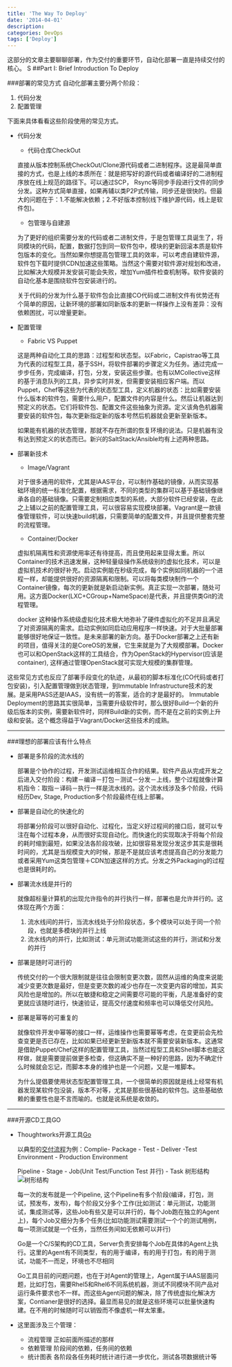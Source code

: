 ```yaml
---
title: 'The Way To Deploy'
date: '2014-04-01'
description:
categories: DevOps
tags: ['Deploy']
---
```


这部分的文章主要聊聊部署，作为交付的重要环节，自动化部署一直是持续交付的核心。
S
##Part I: Brief Introduction To Deploy

###部署的常见方式
自动化部署主要分两个阶段：

1. 代码分发
2. 配置管理

下面来具体看看这些阶段使用的常见方式。

+ 代码分发

	+ 代码仓库CheckOut

	直接从版本控制系统CheckOut/Clone源代码或者二进制程序。这是最简单直接的方式，也是上线的本质所在：就是把写好的源代码或者编译好的二进制程序放在线上规范的路径下。可以通过SCP， Rsync等同步手段进行文件的同步分发。这种方式简单直接，如果再辅以类P2P式传输，同步还是很快的。但最大的问题在于：1.不能解决依赖；2.不好版本控制(线下维护源代码，线上是软件包)。

	+ 包管理与自建源
	
	为了更好的组织需要分发的代码或者二进制文件，于是包管理工具诞生了，将同模块的代码，配置，数据打包到同一软件包中，模块的更新回滚本质是软件包版本的变化。当然如果你想提高包管理工具的效率，可以考虑自建软件源，软件包下载时提供CDN加速这些策略。当然这个需要对软件源对规划和改进，比如解决大规模并发安装可能会失败，增加Yum插件检查机制等。软件安装的自动化基本是围绕软件包安装进行的。
	
	关于代码的分发为什么基于软件包会比直接CO代码或二进制文件有优势还有个简单的原因，让新环境的部署如同新版本的更新一样操作上没有差异：没有依赖困扰，可以增量更新。
	
+ 配置管理

	+ Fabric VS Puppet

	这是两种自动化工具的思路：过程型和状态型。以Fabric，Capistrao等工具为代表的过程型工具，基于SSH，将软件部署的步骤定义为任务。通过完成一步步任务，完成编译，打包，分发，安装这些步骤。也有以MCollective这样的基于消息队列的工具，异步实时并发，但需要安装相应客户端。而以Puppet，Chef等这些为代表的状态型工具，定义机器的状态：比如需要安装什么版本的软件包，需要什么用户，配置文件的内容是什么。然后让机器达到预定义的状态。它们将软件包、配置文件这些抽象为资源。定义该角色机器需要安装的软件包，每次更新指定新的版本号然后机器就会更新至新版本。

	如果能有机器的状态管理，那就不存在所谓的恢复环境的说法。只是机器有没有达到预定义的状态而已。新兴的SaltStack/Ansible均有上述两种思路。
	
+ 部署新技术

	+ Image/Vagrant

	对于很多通用的软件，尤其是IAAS平台，可以制作基础的镜像，从而实现基础环境的统一标准化配置，根据需求，不同的类型的集群可以基于基础镜像继承各自的基础镜像。只需要定制相应类型的系统，大部分软件已经安装，在此之上辅以之前的配置管理工具，可以很容易实现模块部署。Vagrant是一款镜像管理软件，可以快速build机器，只需要简单的配置文件，并且提供整套完整的流程管理。
	
	+ Container/Docker

	虚拟机隔离性和资源使用率还有待提高，而且使用起来显得太重。所以Container的技术迅速发展，这种轻量级操作系统级别的虚拟化技术，可以是虚拟机技术的很好补充。启动实例能在秒级完成，每个实例如同机器的一个进程一样，却能提供很好的资源隔离和限制。可以将每类模块制作一个Container镜像，每次的更新就是新启动新实例。真正实现一次部署，随处可用。这方面Docker(LXC+CGroup+NameSpace)是代表，并且提供类Git的流程管理。
	
	docker 这种操作系统级虚拟化技术极大地弥补了硬件虚拟化的不足并且满足了对资源隔离的需求。启动实例如同启动应用程序一样快速。对于大批量部署能够很好地保证一致性。是未来部署的新方向。基于Docker部署之上还有新的项目，值得关注的是CoreOS的发展，它生来就是为了大规模部署。Docker也可以和OpenStack这样的工具结合，作为OpenStack的Hypervisor(应该是container), 这样通过管理OpenStack就可实现大规模的集群管理。

这些常见方式也反应了部署手段变化的轨迹，从最初的脚本标准化(CO代码或者打包安装)，引入配置管理做到状态管理，到Immutable Infrastructure技术的发展。是采用PASS还是IAAS，没有统一的答案，适合的才是最好的。 Immutable Deployment的思路其实很简单，当需要升级软件时，那么很好Build一个新的升级后版本的实例，需要新软件时，同样Build新的实例，而不是在之前的实例上升级和安装。这个概念得益于Vagrant/Docker这些技术的成熟。

---
###理想的部署应该有什么特点

+ 部署是多阶段的流水线的
	
	部署是个协作的过程，开发测试运维相互合作的结果。软件产品从完成开发之后进入交付阶段：构建－编译－打包－测试－分发－上线，整个过程就像计算机指令：取指－译码－执行一样是流水线的。这个流水线涉及多个阶段，代码经历Dev, Stage, Production多个阶段最终在线上部署。

+ 部署是自动化的快速化的
	
	将部署分阶段可以很好自动化、过程化，当定义好过程间的接口后，就可以专注在每个过程本身，从而很好实现自动化。而快速化的实现取决于将每个阶段的耗时缩到最短，如果没法各阶段攻破，比如很容易发现分发这步其实是很耗时间的，尤其是当规模变大的时候，那是不是就应该考虑提高自己的分发能力或者采用Yum这类包管理＋CDN加速这样的方式。分发之外Packaging的过程也是很耗时的。
	
+ 部署流水线是并行的

	就像超标量计算机的出现允许指令的并行执行一样，部署也是允许并行的。这体现在两个方面：
	
	1. 流水线间的并行，当流水线处于分阶段状态，多个模块可以处于同一个阶段，也就是多模块的并行上线
	2. 流水线内的并行，比如测试：单元测试功能测试这些的并行，测试和分发的并行


+ 部署是随时可进行的

	传统交付的一个很大限制就是往往会限制变更次数，固然从运维的角度来说能减少变更次数是最好，但是变更次数的减少也存在一次变更内容的增加，其实风险也是增加的。所以在敏捷和稳定之间需要尽可能的平衡，凡是准备好的变更就应该随时进行，快速验证，提高交付速度和频率也可以降低交付风险。
	
+ 部署是幂等的可重复的

	就像软件开发中幂等的接口一样，运维操作也需要幂等考虑，在变更前会先检查变更是否已存在，比如如果已经更新至新版本就不需要安装新版本。这通常是借助Puppet/Chef这样的配置管理工具，当然过程型工具和Shell脚本也能这样做，就是需要提前做更多检查，但这确实不是一种好的思路，因为不确定什么时候就会忘记，而脚本本身的维护也是一个问题，又是一堆脚本。
	
	为什么提倡要使用状态型配置管理工具，一个很简单的原因就是线上经常有机器发现某软件包没装，版本不对等，尤其是那些很基础的软件包。这些基础依赖的重要性也是不言而喻的。也就是说系统是收敛的。

***	
###开源CD工具GO 

+ Thoughtworks开源工具[Go](http://www.thoughtworks.com/products/go-continuous-delivery)

	以典型的[交付流程](http://www.thoughtworks.com/products/docs/go/current/help/managing_pipelines.html)为例：Complie- Package - Test -  Deliver -Test  Environment - Production Environment

	Pipeline - Stage - Job(Unit Test/Function Test 并行) - Task 树形结构
![树形结构](/Users/apple/Documents/document/go-tree.png)
	
	每一次的发布就是一个Pipeline, 这个Pipeline有多个阶段(编译，打包，测试，预发布，发布)，每个阶段又分多个工作(比如测试：单元测试，功能测试，集成测试等，这些Job有些又是可以并行的，每个Job跑在独立的Agent上)，每个Job又细分为多个任务(比如功能测试需要测试一个个的测试用例，每一项测试就是一个任务，当然任务间如无依赖可以并行)

	Go是一个C/S架构的CD工具，Server负责安排每个Job在具体的Agent上执行。这里的Agent有不同类型，有的用于编译，有的用于打包，有的用于测试，功能不一而足，环境也不尽相同

	Go工具目前的问题问题，也在于对Agent的管理上，Agent属于IAAS层面问题，比如打包，需要Rhel5和Rhel6不同系统机器，测试不同模块不同产品对运行条件要求也不一样。而这些Agent问题的解决，除了传统虚拟化解决方案，Contianer是很好的选择。最显而易见的就是这些环境可以批量快速构建。在不用的时候随时可以销毁而不像虚机一样太笨重。

+ 这里面涉及三个管理：

	+ 流程管理 正如前面所描述的那样
	+ 依赖管理 阶段间的依赖，任务间的依赖
	+ 统计图表 各阶段各任务耗时统计进行进一步优化，测试各项数据统计等

